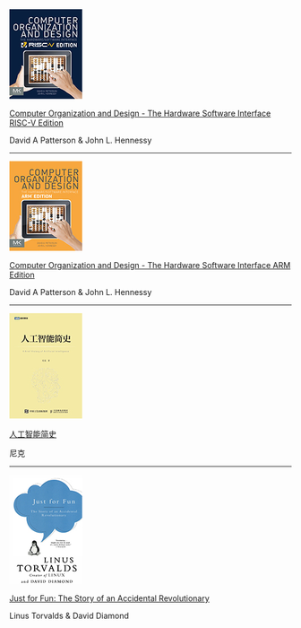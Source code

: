 <img src="./covers/Computer-Organization-and-Design-The-Hardware-Software-Interface-RISC-V-Edition.jpg">

[Computer Organization and Design - The Hardware Software Interface RISC-V Edition](./books/Computer-Organization-and-Design-The-Hardware-Software-Interface-RISC-V-Edition.pdf)

David A Patterson & John L. Hennessy

---

<img src="./covers/Computer-Organization-and-Design-The-Hardware-Software-Interface-ARM-Edition.jpg">

[Computer Organization and Design - The Hardware Software Interface ARM Edition](./covers/Computer-Organization-and-Design-The-Hardware-Software-Interface-ARM-Edition.pdf)

David A Patterson & John L. Hennessy

---

<img src="./covers/人工智能简史.jpg">

[人工智能简史](./books/人工智能简史.pdf)

尼克

---

<img src="./covers/Just-for-fun-The-Story-of-an-Accidental-Revolutionary.jpg">

[Just for Fun: The Story of an Accidental Revolutionary](./books/Just-for-fun-The-Story-of-an-Accidental-Revolutionary.pdf)

Linus Torvalds & David Diamond